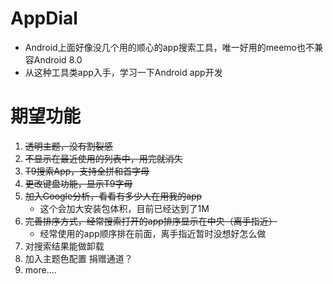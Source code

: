 # AppDial
* Android上面好像没几个用的顺心的app搜索工具，唯一好用的meemo也不兼容Android 8.0
* 从这种工具类app入手，学习一下Android app开发

# 期望功能
1. ~~透明主题，没有割裂感~~
1. ~~不显示在最近使用的列表中，用完就消失~~
1. ~~T9搜索App，支持全拼和首字母~~
1. ~~更改键盘功能，显示T9字母~~
1. ~~加入Google分析，看看有多少人在用我的app~~
    * 这个会加大安装包体积，目前已经达到了1M
1. ~~完善排序方式，经常搜索打开的app排序显示在中央（离手指近）~~
    * 经常使用的app顺序排在前面，离手指近暂时没想好怎么做
1. 对搜索结果能做卸载
1. 加入主题色配置 捐赠通道？
1. more....

# 


